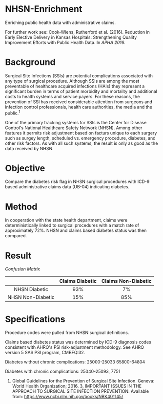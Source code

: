 # NHSN-Enrichment
Enriching public health data with administrative claims.

For further work see: 
Cook-Wiens, Rutherford et al. (2016). Reduction in Early Elective Delivery in Kansas
Hospitals: Strengthening Quality Improvement Efforts with Public Health Data. In *APHA
2016.*

# Background
Surgical Site Infections (SSIs) are potential complications associated with any type of surgical procedure. Although SSIs are among the most preventable of healthcare acquired infections (HAIs) they represent a significant burden in terms of patient morbidity and mortality and additional costs to health systems and service payers. For these reasons, the prevention of SSI has received considerable attention from surgeons and infection control professionals, health care authorities, the media and the public.<sup>1</sup> 

One of the primary tracking systems for SSIs is the Center for Disease Control's National Healthcare Safety Network (NHSN). Among other features it permits risk adjustment based on facturs unique to each surgery such as surgey length, scheduled vs. emergency procedure, diabetes, and other risk factors. As with all such systems, the result is only as good as the data received by NHSN.

# Objective
Compare the diabetes risk flag in NHSN surgical procedures with ICD-9 based administrative claims data (UB-04) indicating diabetes. 

# Method
In cooperation with the state health department, claims were deterministically linked to surgical procedures with a match rate of approximately 72%. NHSN and claims based diabetes status was then compared. 

# Result
*Confusion Matrix*

|| Claims Diabetic| Claims Non-Diabetic|
|:-------------:|:-------------:|:-----:|
|NHSN Diabetic| 93% | 7% |
|NHSN Non-Diabetic | 15% | 85% |

# Specifications

Procedure codes were pulled from NHSN surgical definitions.

Claims based diabetes status was determined by ICD-9 diagnosis codes consistent with AHRQ's PSI risk-adjustment methodology. See AHRQ version 5 SAS PSI program, CMBFQI32.

Diabetes without chronic complications:
25000-25033
65800-64804

Diabetes with chronic complications:
25040-25093, 7751

1) Global Guidelines for the Prevention of Surgical Site Infection. Geneva: World Health Organization; 2016. 3, IMPORTANT ISSUES IN THE APPROACH TO SURGICAL SITE INFECTION PREVENTION. Available from: https://www.ncbi.nlm.nih.gov/books/NBK401145/